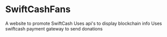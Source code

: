 # SwiftCashFans
A website to promote SwiftCash
Uses api's to display blockchain info
Uses swiftcash payment gateway to send donations
